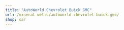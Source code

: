```yaml
---
title: "AutoWorld Chevrolet Buick GMC"
url: /mineral-wells/autoworld-chevrolet-buick-gmc/
shop: car
---
```

